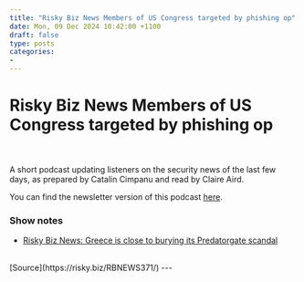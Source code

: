```yaml
---
title: "Risky Biz News Members of US Congress targeted by phishing op"
date: Mon, 09 Dec 2024 10:42:00 +1100
draft: false
type: posts
categories: 
- 
---
```

# Risky Biz News Members of US Congress targeted by phishing op

<br/>

<br/>
A short podcast updating listeners on the security news of the last few days, as prepared by Catalin Cimpanu and read by Claire Aird.

You can find the newsletter version of this podcast [here](https://news.risky.biz).

### Show notes

-   [Risky Biz News: Greece is close to burying its Predatorgate scandal](https://news.risky.biz/risky-biz-news-greece-is-close-to-burying-its-predatorgate-scandal/)

<br/>
[Source](https://risky.biz/RBNEWS371/)
---
